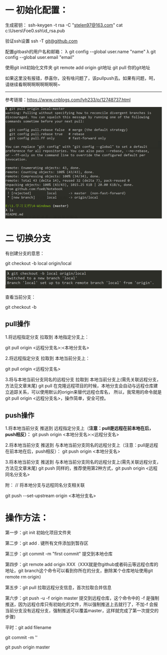 # 一 初始化配置：

生成密钥：
ssh-keygen -t rsa -C "stelen97@163.com"
cat c:\Users\Foe0\.ssh\id_rsa.pub

验证ssh设置
ssh -T git@github.com

配置gitbash的用户名和邮箱：
λ git config --global user.name "name"
λ git config --global user.email "email"

使用git init初始化文件夹
git remote add origin git地址
git pull 你的git地址

如果这里没有报错，恭喜你，没有啥问题了，该pullpush去。如果有问题，呵，请继续看啊啊啊啊啊啊啊啊~

------

参考链接：https://www.cnblogs.com/lyh233/p/12748737.html

![涉及到分支问题，也许是创建项目时弄的吗，其实我不太明白](\image\image-20210130180033294.png)

# 二 切换分支

有创建分支的意思：

git checkout -b local origin/local

![image-20210130180634457](./image\image-20210130180634457.png)

查看当前分支：

git checkout -b

## pull操作
1.将远程指定分支 拉取到 本地指定分支上：

git pull origin <远程分支名>:<本地分支名>

2.将远程指定分支 拉取到 本地当前分支上：

git pull origin <远程分支名>

3.将与本地当前分支同名的远程分支 拉取到 本地当前分支上(需先关联远程分支，方法见文章末尾)
git pull
在克隆远程项目的时候，本地分支会自动与远程仓库建立追踪关系，可以使用默认的origin来替代远程仓库名，
所以，我常用的命令就是 git pull origin <远程分支名>，操作简单，安全可控。

## push操作

1.将本地当前分支 推送到 远程指定分支上（**注意：pull是远程在前本地在后，push相反）：**
git push origin <本地分支名>:<远程分支名>

2.将本地当前分支 推送到 与本地当前分支同名的远程分支上（注意：pull是远程在前本地在后，push相反）：
git push origin <本地分支名>

3.将本地当前分支 推送到 与本地当前分支同名的远程分支上(需先关联远程分支，方法见文章末尾)
git push
同样的，推荐使用第2种方式，git push origin <远程同名分支名>

 

附：
// 将本地分支与远程同名分支相关联

git push --set-upstream origin <本地分支名>


# 操作方法：

第一步：git init 初始化项目文件夹

第二步：git add . 键所有文件添加到暂存区

第三步：git commit -m "first commit"  提交到本地仓库

第四步：git remote add origin XXX（XXX就是你github或者码云等远程仓库的地址，git branch这个命令可以看到你所在的分支，删除某个仓库地址使用git remote rm origin）

第五步：git pull 拉取远程分支信息，首次拉取合并信息

第六步：git push -u -f origin master 提交到远程仓库，这个命令中的 -f 是强制推送，因为远程仓库只有初始化的文件，所以强制推送上去就行了，不加-f 会报当前分支没有远程分支，强制推送可以覆盖master，这样就完成了第一次提交的步骤)

  

平时：git add filename 

git commit -m ’‘

git push origin master
